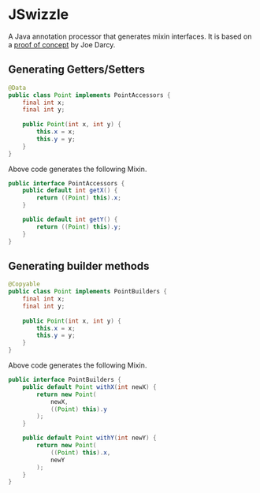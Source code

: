 # JSwizzle

A Java annotation processor that generates mixin interfaces. It is based on a [proof of concept](https://blogs.oracle.com/darcy/entry/properties_via_annotation_processing) by Joe Darcy.


## Generating Getters/Setters

```java
@Data
public class Point implements PointAccessors {
	final int x;
    final int y;
    
    public Point(int x, int y) {
    	this.x = x;
        this.y = y;
    }
}
```

Above code generates the following Mixin.

```java
public interface PointAccessors {
	public default int getX() {
    	return ((Point) this).x;
    }

	public default int getY() {
    	return ((Point) this).y;
    }
}
```

## Generating builder methods

```java
@Copyable
public class Point implements PointBuilders {
	final int x;
    final int y;
    
    public Point(int x, int y) {
    	this.x = x;
        this.y = y;
    }
}
```

Above code generates the following Mixin.

```java
public interface PointBuilders {
	public default Point withX(int newX) {
    	return new Point(
        	newX,
            ((Point) this).y
        );
    }

	public default Point withY(int newY) {
    	return new Point(
            ((Point) this).x,
            newY
        );
    }
}
```
